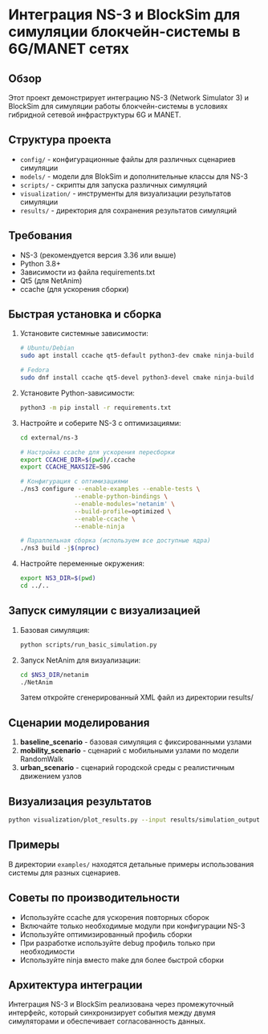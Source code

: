 # Интеграция NS-3 и BlockSim для симуляции блокчейн-системы в 6G/MANET сетях
## Обзор
Этот проект демонстрирует интеграцию NS-3 (Network Simulator 3) и BlockSim для симуляции работы блокчейн-системы в условиях гибридной сетевой инфраструктуры 6G и MANET.

## Структура проекта
- `config/` - конфигурационные файлы для различных сценариев симуляции
- `models/` - модели для BlokSim и дополнительные классы для NS-3
- `scripts/` - скрипты для запуска различных симуляций
- `visualization/` - инструменты для визуализации результатов симуляции
- `results/` - директория для сохранения результатов симуляций

## Требования
- NS-3 (рекомендуется версия 3.36 или выше)
- Python 3.8+
- Зависимости из файла requirements.txt
- Qt5 (для NetAnim)
- ccache (для ускорения сборки)

## Быстрая установка и сборка

1. Установите системные зависимости:
   ```bash
   # Ubuntu/Debian
   sudo apt install ccache qt5-default python3-dev cmake ninja-build
   
   # Fedora
   sudo dnf install ccache qt5-devel python3-devel cmake ninja-build
   ```

2. Установите Python-зависимости:
   ```bash
   python3 -m pip install -r requirements.txt
   ```

3. Настройте и соберите NS-3 с оптимизациями:
   ```bash
   cd external/ns-3
   
   # Настройка ccache для ускорения пересборки
   export CCACHE_DIR=$(pwd)/.ccache
   export CCACHE_MAXSIZE=50G
   
   # Конфигурация с оптимизациями
   ./ns3 configure --enable-examples --enable-tests \
                  --enable-python-bindings \
                  --enable-modules='netanim' \
                  --build-profile=optimized \
                  --enable-ccache \
                  --enable-ninja
   
   # Параллельная сборка (используем все доступные ядра)
   ./ns3 build -j$(nproc)
   ```

4. Настройте переменные окружения:
   ```bash
   export NS3_DIR=$(pwd)
   cd ../..
   ```

## Запуск симуляции с визуализацией
1. Базовая симуляция:
   ```bash
   python scripts/run_basic_simulation.py
   ```

2. Запуск NetAnim для визуализации:
   ```bash
   cd $NS3_DIR/netanim
   ./NetAnim
   ```
   Затем откройте сгенерированный XML файл из директории results/

## Сценарии моделирования
1. **baseline_scenario** - базовая симуляция с фиксированными узлами
2. **mobility_scenario** - сценарий с мобильными узлами по модели RandomWalk
3. **urban_scenario** - сценарий городской среды с реалистичным движением узлов

## Визуализация результатов
```bash
python visualization/plot_results.py --input results/simulation_output.json
```

## Примеры
В директории `examples/` находятся детальные примеры использования системы для разных сценариев.

## Советы по производительности
- Используйте ccache для ускорения повторных сборок
- Включайте только необходимые модули при конфигурации NS-3
- Используйте оптимизированный профиль сборки
- При разработке используйте debug профиль только при необходимости
- Используйте ninja вместо make для более быстрой сборки

## Архитектура интеграции
Интеграция NS-3 и BlockSim реализована через промежуточный интерфейс, который синхронизирует события между двумя симуляторами и обеспечивает согласованность данных.